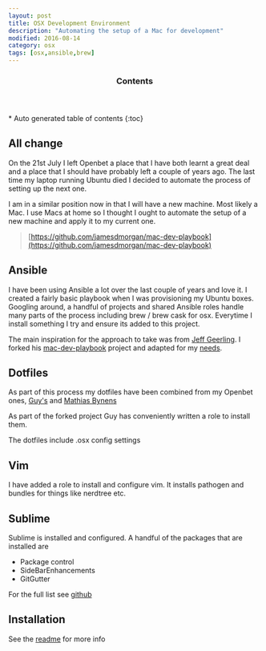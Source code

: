 ```yaml
---
layout: post
title: OSX Development Environment
description: "Automating the setup of a Mac for development"
modified: 2016-08-14
category: osx
tags: [osx,ansible,brew]
---
```


<section>
  <header>
    <h3>Contents</h3>
  </header>
<div id="drawer" markdown="1">
*  Auto generated table of contents
{:toc}
</div>
</section><!-- /#table-of-contents -->


## All change

On the 21st July I left Openbet a place that I have both learnt a great deal and a place that I should have probably left a couple of years ago. The last time my laptop running Ubuntu died I decided to automate the process of setting up the next one.

I am in a similar position now in that I will have a new machine. Most likely a Mac. I use Macs at home so I thought I ought to automate the setup of a new machine and apply it to my current one.

> [https://github.com/jamesdmorgan/mac-dev-playbook](https://github.com/jamesdmorgan/mac-dev-playbook)

## Ansible

I have been using Ansible a lot over the last couple of years and love it. I created a fairly basic playbook when I was provisioning my Ubuntu boxes. Googling around, a handful of projects and shared Ansible roles handle many parts of the process including brew / brew cask for osx. Everytime I install something I try and ensure its added to this project.

The main inspiration for the approach to take was from [Jeff Geerling](https://github.com/geerlingguy). I forked his [mac-dev-playbook](https://github.com/geerlingguy/mac-dev-playbook) project and adapted for my [needs](https://github.com/jamesdmorgan/mac-dev-playbook).

## Dotfiles

As part of this process my dotfiles have been combined from my Openbet ones, [Guy's](https://github.com/geerlingguy/dotfiles) and [Mathias Bynens](https://github.com/mathiasbynens/dotfiles)

As part of the forked project Guy has conveniently written a role to install them.

The dotfiles include .osx config settings

## Vim

I have added a role to install and configure vim. It installs pathogen and bundles for things like nerdtree etc.

## Sublime

Sublime is installed and configured. A handful of the packages that are installed are

- Package control
- SideBarEnhancements
- GitGutter

For the full list see [github](https://github.com/jamesdmorgan/mac-dev-playbook/blob/master/roles/sublimetext/defaults/main.yml)

## Installation

See the [readme](https://github.com/jamesdmorgan/mac-dev-playbook#installation) for more info





